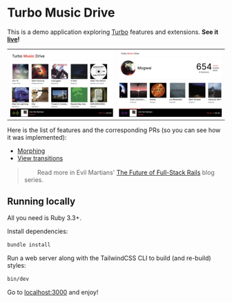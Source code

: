 # Turbo Music Drive

This is a demo application exploring [Turbo][] features and extensions. **See it [live](https://turbo-music-drive.fly.dev)!**

|                        |                        |
| ---------------------- | ---------------------- |
| ![Home Page](public/screenshots/home-page.png) | ![Artist Page](public/screenshots/artist-page.png) |

Here is the list of features and the corresponding PRs (so you can see how it was implemented):

- [Morphing](https://github.com/palkan/turbo-music-drive/pull/1)
- [View transitions](https://github.com/palkan/turbo-music-drive/pull/2)

> <img src="https://cdn.evilmartians.com/badges/logo-no-label.svg" alt="" width="22" height="16" />  Read more in Evil Martians' [The Future of Full-Stack Rails][the-post-1] blog series.

## Running locally

All you need is Ruby 3.3+.

Install dependencies:

```sh
bundle install
```

Run a web server along with the TailwindCSS CLI to build (and re-build) styles:

```sh
bin/dev
```

Go to [localhost:3000](http://localhost:3000) and enjoy!

[Turbo]: https://turbo.hotwired.dev
[the-post-1]: https://evilmartians.com/chronicles/the-future-of-full-stack-rails-turbo-morph-drive
